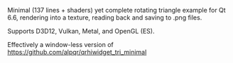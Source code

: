 Minimal (137 lines + shaders) yet complete rotating triangle example for Qt 6.6, rendering into a texture, reading back and saving to .png files.

Supports D3D12, Vulkan, Metal, and OpenGL (ES).

Effectively a window-less version of https://github.com/alpqr/qrhiwidget_tri_minimal
